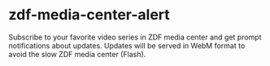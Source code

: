 # zdf-media-center-alert
Subscribe to your favorite video series in ZDF media center and get prompt notifications about updates. Updates will be served in WebM format to avoid the slow ZDF media center (Flash).

